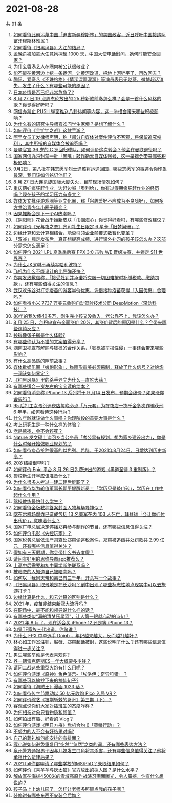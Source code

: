 # 2021-08-28

共 91 条

<!-- BEGIN -->
<!-- 最后更新时间 Sat Aug 28 2021 13:01:39 GMT+0800 (China Standard Time) -->

1. [如何看待此前污蔑中国「迫害新疆穆斯林」的美国政客，近日呼吁中国接纳阿富汗穆斯林难民？](https://www.zhihu.com/question/482906017)
1. [如何看待《扫黑风暴》大江的结局？](https://www.zhihu.com/question/481415203)
1. [孟晚舟被加拿大任意拘押超 1000
   天，中国大使电话慰问，她何时能安全回家？](https://www.zhihu.com/question/482692390)
1. [为什么香港艺人在圈内被公认很敬业？](https://www.zhihu.com/question/482641164)
1. [能不能在黄河边上挖一条运河，让黄河改道，把地上河铲平了，再改回去？](https://www.zhihu.com/question/476803673)
1. [腾讯、爱奇艺《还珠格格》《情深深雨濛濛》等演员表已无赵薇，微博超话消失，发生了什么？有哪些可能的原因？](https://www.zhihu.com/question/482736545)
1. [日本疫情是否已经非常危急了?](https://www.zhihu.com/question/479699303)
1. [8 月 27 日 19 点周杰伦放出的 25
   秒新歌前奏怎么样？会是一首什么风格的歌？你觉得好听吗？](https://www.zhihu.com/question/482950167)
1. [网信办禁止 PUSH
   弹窗推送八卦绯闻等内容，这一举措会带来哪些积极影响？](https://www.zhihu.com/question/482931668)
1. [为什么有的研究生导师喜欢问学生家境？是想了解什么？](https://www.zhihu.com/question/36084471)
1. [如何评价《金铲铲之战》这款手游？](https://www.zhihu.com/question/482549204)
1. [阿里女员工发律师声明，称「部分自媒体对案件评价不客观，将保留追究权利」，其中所指的自媒体会被追究吗？](https://www.zhihu.com/question/482883618)
1. [曼联官宣 36 岁的 C
   罗回归球队，如何评价这次转会？他会在曼联退役吗？](https://www.zhihu.com/question/482991121)
1. [国家网信办将封禁一批「黑嘴」敲诈勒索自媒体账号，这一举措会带来哪些积极影响？](https://www.zhihu.com/question/482931007)
1. [9月2日，第八批在韩志愿军烈士遗骸将运送回国，哪些志愿军的事迹令你印象最深，我们该如何铭记他们？](https://www.zhihu.com/question/482921104)
1. [8 月 27 日大连凯旋国际大厦失火，目前现场情况如何？](https://www.zhihu.com/question/482940869)
1. [重庆萌娃疯狂赶作业，边赶边喊「奥利给」，你有过假期疯狂赶作业的经历吗？现在孩子的学习压力有多大？](https://www.zhihu.com/question/482816846)
1. [媒体发文批评游戏圈等亚文化圈，称「兴趣爱好不应成为不良嗜好」，如何多方共治青少年小圈子畸变？](https://www.zhihu.com/question/483030667)
1. [因果推断会是下一个AI热潮吗？](https://www.zhihu.com/question/479067450)
1. [《阴阳师》花合战千姬新皮肤「巾帼海心」你觉得好看吗，有哪些修改建议？](https://www.zhihu.com/question/483005221)
1. [如何评价《光与夜之恋》齐司礼生日限定 6 星卡「旧梦阑珊」？](https://www.zhihu.com/question/483047862)
1. [边缘计算和云计算相结合，能否引领企业颠覆式数智化变革？](https://www.zhihu.com/question/481916439)
1. [「双减」规定发布后，真正想提高成绩、进行课外补习的孩子该怎么办？这部分需求怎么满足？](https://www.zhihu.com/question/474700861)
1. [如何评价 2021 LPL 夏季季后赛 FPX 3:0 击败 WE 晋级决赛，并锁定 S11
   世界赛？](https://www.zhihu.com/question/482911674)
1. [为什么JK罗琳不再续写哈利波特？](https://www.zhihu.com/question/311933906)
1. [飞机为什么不能设计的比导弹还快？](https://www.zhihu.com/question/476376732)
1. [郑爽发致歉信称，「接受处罚并承诺将克服一切困难按时补缴税款、缴纳罚款」，还有哪些值得关注的信息？](https://www.zhihu.com/question/482928682)
1. [武汉欢乐谷对打完疫苗的游客半价优惠，凭借接种疫苗获得「入园优惠」合理吗？](https://www.zhihu.com/question/482628440)
1. [如何看待小米 7737 万美元收购自动驾驶技术公司
   DeepMotion（深动科技）？](https://www.zhihu.com/question/482442685)
1. [88年的我欠债40多万，刚生完小孩又没收入，老公靠不上，我该怎么办？](https://www.zhihu.com/question/461493299)
1. [8 月 25 日，台积电宣布全面涨价
   20%，其涨价背后的原因是什么？会带来哪些连锁反应？](https://www.zhihu.com/question/482405863)
1. [长得像张子枫是什么体验?](https://www.zhihu.com/question/359788244)
1. [有哪些你认为不错的文案值得分享？](https://www.zhihu.com/question/473888089)
1. [湖南卫视宣布解除与钱枫的合作关系，「钱枫被举报性侵」一事还会带来哪些影响？](https://www.zhihu.com/question/482863334)
1. [有什么高品质的睡前故事？](https://www.zhihu.com/question/22440299)
1. [媒体批娱乐圈「娘炮形象」，称畸形审美必须遏制，释放了什么信号？对娘炮一词该如何界定？](https://www.zhihu.com/question/482856808)
1. [《扫黑风暴》里的杀手老宁为什么一直吃大蒜？](https://www.zhihu.com/question/481993991)
1. [有哪些适合一岁左右的宝宝读的绘本？](https://www.zhihu.com/question/331410997)
1. [如何看待消息称 iPhone 13 系列将于 9 月14
   日发布，预期会涨价？如果涨你会买吗？](https://www.zhihu.com/question/482702668)
1. [95 后打工女孩沉迷夜店每晚必点「万元套」为在夜店一掷千金多次诈骗获刑 6
   年半，如何看待这种行为？](https://www.zhihu.com/question/480447722)
1. [什么年龄就该做什么事吗？你现阶段的首要大事是什么？](https://www.zhihu.com/question/481853965)
1. [考上研究生是一种什么样的体验？](https://www.zhihu.com/question/482815233)
1. [老是熬夜，会不会猝死？](https://www.zhihu.com/question/482385790)
1. [Nature
   发文硕士谈回乡当公务员「考公早有规划，想为家乡建设出力」，你是什么时候开始做职业规划的？](https://www.zhihu.com/question/482388825)
1. [如何看待疫苗接种很高的以色列、希腊，于2021年8月24日，日增达到历史新高？](https://www.zhihu.com/question/482497684)
1. [20岁结婚很早吗？](https://www.zhihu.com/question/481603004)
1. [如何评价 Epic 平台 8 月 26 日免费送出的游戏《黑道圣徒 3
   重制版》？](https://www.zhihu.com/question/482671149)
1. [警校新生开学应该准备什么?](https://www.zhihu.com/question/474708637)
1. [为什么很多人考过一建二建后辞职了？](https://www.zhihu.com/question/423988927)
1. [如何看待华为轮值董事长郭平提醒新员工「学历只是敲门砖」，学历在工作中起什么作用？](https://www.zhihu.com/question/480600584)
1. [驾校教练最怕什么学生？](https://www.zhihu.com/question/453063198)
1. [如何看待金版教程答案封面人物与毕导神似？](https://www.zhihu.com/question/481701367)
1. [喀布尔机场爆炸已造成包括 13 名美军在内 103
   人死亡，拜登称「会让你们付出代价」，意味着什么？](https://www.zhihu.com/question/482892549)
1. [国家广电总局决定停播郑爽参与制作的节目，还有哪些信息值得关注？](https://www.zhihu.com/question/482824110)
1. [如何评价电影《失控玩家》？](https://www.zhihu.com/question/425410017)
1. [国家税务总局依法严肃查处郑爽偷逃税案件，郑爽被追缴并处罚款共 2.99
   亿元，还有哪些信息值得关注？](https://www.zhihu.com/question/482812990)
1. [假如有三天假期，你会带什么书去度假？](https://www.zhihu.com/question/476542191)
1. [请问有好用的思维导图app推荐么？](https://www.zhihu.com/question/324889517)
1. [上高中后需要和初中同学断绝联系吗？](https://www.zhihu.com/question/482604547)
1. [被暗恋的人知道自己被暗恋吗？](https://www.zhihu.com/question/434616658)
1. [如何以「我同天帝和离已有三千年」开头写一个故事？](https://www.zhihu.com/question/474685510)
1. [《扫黑风暴》取景地是在长沙吗？剧中出现了哪些标志性地点现实中可以去旅游打卡？](https://www.zhihu.com/question/480160564)
1. [边缘计算是什么，和云计算的区别是什么？](https://www.zhihu.com/question/62869157)
1. [2021 年，疫苗能结束新冠大流行吗？](https://www.zhihu.com/question/436868073)
1. [在职场中，最不能和领导说什么样的话？](https://www.zhihu.com/question/381018631)
1. [有哪些类似“满船清梦压星河”，让人第一眼就心动的诗句？](https://www.zhihu.com/question/298792087)
1. [2021 年 8 月了，现在适合买 iPhone 12 还是等 iPhone
   13？](https://www.zhihu.com/question/482333201)
1. [如果TF家族三代出道，你赌谁？](https://www.zhihu.com/question/480466621)
1. [为什么 FPX 中单选手 Doinb
   ，年纪越来越大，反而越打越好？](https://www.zhihu.com/question/481532834)
1. [林心如工作室注销，赵薇、郑爽超话被封，这些说明了什么？还有哪些信息值得进一步关注？](https://www.zhihu.com/question/482794748)
1. [男生哪些举动是代表喜欢你?](https://www.zhihu.com/question/307189919)
1. [养一辆雷克萨斯ES一年大概要多少钱？](https://www.zhihu.com/question/480931334)
1. [请问二战这些重型火炮有什么用呢？](https://www.zhihu.com/question/481013848)
1. [如何评价游戏《原神》角色演示-「埃洛伊：奇异狩猎」？](https://www.zhihu.com/question/482849524)
1. [有哪些可以摘抄下来的神仙句子?](https://www.zhihu.com/question/349506586)
1. [如何看待《海贼王》漫画 1023 话？](https://www.zhihu.com/question/482788069)
1. [如何看待传字节跳动以 50 亿元收购 Pico 入局 VR？](https://www.zhihu.com/question/482652294)
1. [如何评价综艺《披荆斩棘的哥哥》第三期（下）？](https://www.zhihu.com/question/482841572)
1. [客观点说你们大家对插班生的态度咋样？](https://www.zhihu.com/question/407238820)
1. [为何相亲对象只看物质和颜值？](https://www.zhihu.com/question/473109867)
1. [如何拍出有趣、好看的 Vlog？](https://www.zhihu.com/question/264869718)
1. [如何评价游戏《明日方舟》危机合约 6「蛮鳞行动」？](https://www.zhihu.com/question/482688496)
1. [不努力的人不会有好结果对吗?](https://www.zhihu.com/question/481811391)
1. [自己的葬礼如何能安排的有排面？](https://www.zhihu.com/question/482377652)
1. [写小说如何避免重复用“突然”“忽然”之类的词，还有哪些表达方法？](https://www.zhihu.com/question/482245344)
1. [泉州警方通报男子因与儿媳发生口角将其杀害，还有哪些信息值得关注？他将承担什么法律后果？](https://www.zhihu.com/question/482695708)
1. [2021 fall你都申请了哪些学校的MS/PhD？录取结果如何？](https://www.zhihu.com/question/357928233)
1. [如何评价《喜羊羊与灰太狼》官方放出的拟人图？是什么水平？](https://www.zhihu.com/question/482367510)
1. [解放军在海拔4500米的雪域高原作战演习画面曝光，令人震撼，你有什么想说的？](https://www.zhihu.com/question/482620344)
1. [孩子马上上幼儿园了，怎样让老师多照顾点我的孩子呢？](https://www.zhihu.com/question/481089129)
1. [装修时有哪些东西不安装会后悔？](https://www.zhihu.com/question/481876207)

<!-- END -->
